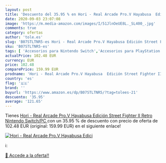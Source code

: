 ```yaml
---
layout: post
title: 'Descuento del 35.95 % en Hori - Real Arcade Pro.V Hayabusa  Edici'
date: 2020-09-03 23:07:08
image: 'https://m.media-amazon.com/images/I/51JlnOeUE8L._SL400_.jpg'
comments: true
category: ofertas
author: 'tole.es'
slug: 'B07STLTNR5-es Hori - Real Arcade Pro.V Hayabusa Edición Street Fighter...'
sku: 'B07STLTNR5-es'
tags: [ 'Accesorios para Nintendo Switch','Accesorios para PlayStation 3','Accesorios para PlayStation 4','Accesorios para Xbox One','Auriculares gaming con micrófono para PlayStation 4','Auriculares gaming para Nintendo Switch','Auriculares gaming para PlayStation 3','Auriculares gaming para Xbox One','Hardware y juegos para Nintendo Switch','Hardware y juegos para PlayStation 3','Hardware y juegos para PlayStation 4','Hardware y juegos para Xbox One','Juegos para Nintendo Switch','Sistemas precursores y micro consolas','Videojuegos', ]
actualPrice: 102.48 EUR
currency: EUR
price: 102.48
comparePrice: 159.99 EUR
prodname: 'Hori - Real Arcade Pro.V Hayabusa  Edición Street Fighter II Retro  Nintendo Switch/PC '
country: 'es'
flag: '🇪🇸'
brand: ''
buyurl: 'https://www.amazon.es/dp/B07STLTNR5/?tag=tolees-21'
descuento: '35.95'
average: '121.65'
---
```


Tienes [Hori - Real Arcade Pro.V Hayabusa  Edición Street Fighter II Retro  Nintendo Switch/PC ](https://www.amazon.es/dp/B07STLTNR5/?tag=tolees-21) con un 35.95 % de descuento con precio de oferta de 102.48 EUR (original: 159.99 EUR) en el siguiente enlace!

[![Hori - Real Arcade Pro.V Hayabusa  Edici](https://m.media-amazon.com/images/I/51JlnOeUE8L._SL400_.jpg)](https://www.amazon.es/dp/B07STLTNR5/?tag=tolees-21)

ℹ️:


[🛒 Accede a la oferta!!](https://www.amazon.es/dp/B07STLTNR5/?tag=tolees-21)
